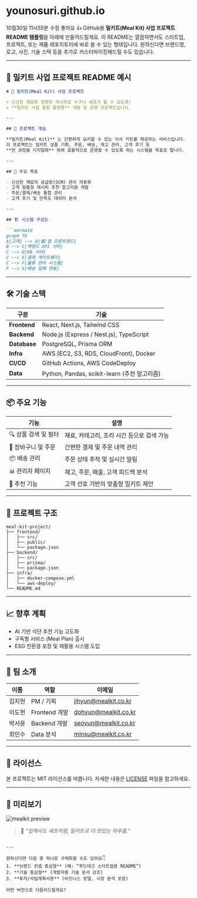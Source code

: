 # younosuri.github.io
10월30일 11시55분 수정
좋아요 👍
GitHub용 **밀키트(Meal Kit) 사업 프로젝트 README 템플릿**을 아래에 만들어드릴게요.
이 README는 깔끔하면서도 스타트업, 프로젝트, 또는 제품 레포지토리에 바로 쓸 수 있는 형태입니다.
원하신다면 브랜드명, 로고, 사진, 기술 스택 등을 추가로 커스터마이징해드릴 수도 있습니다.

---

## 🍱 밀키트 사업 프로젝트 README 예시

````markdown
# 🍳 밀키트(Meal Kit) 사업 프로젝트

> 신선한 재료와 정확한 레시피로 누구나 셰프가 될 수 있도록!  
> **밀키트 사업 통합 플랫폼** 개발 및 운영 프로젝트입니다.

---

## 📌 프로젝트 개요

**밀키트(Meal Kit)** 는 간편하게 요리할 수 있는 식사 키트를 제공하는 서비스입니다.  
이 프로젝트는 밀키트 상품 기획, 주문, 배송, 재고 관리, 고객 후기 등  
**전 과정을 디지털화** 하여 효율적으로 운영할 수 있도록 하는 시스템을 목표로 합니다.

---

## 🎯 주요 목표

- 신선한 재료의 공급망(SCM) 관리 자동화
- 고객 맞춤형 레시피 추천 알고리즘 개발
- 주문/결제/배송 통합 관리
- 고객 후기 및 만족도 데이터 분석

---

## 🏗️ 시스템 구성도

```mermaid
graph TD
A[고객] --> B[웹/앱 프론트엔드]
B --> C[백엔드 API 서버]
C --> D[DB 서버]
C --> E[결제 게이트웨이]
C --> F[물류 관리 시스템]
F --> G[배송 업체 연동]
````

---

## 🛠️ 기술 스택

| 구분           | 기술                                      |
| ------------ | --------------------------------------- |
| **Frontend** | React, Next.js, Tailwind CSS            |
| **Backend**  | Node.js (Express / Nest.js), TypeScript |
| **Database** | PostgreSQL, Prisma ORM                  |
| **Infra**    | AWS (EC2, S3, RDS, CloudFront), Docker  |
| **CI/CD**    | GitHub Actions, AWS CodeDeploy          |
| **Data**     | Python, Pandas, scikit-learn (추천 알고리즘)  |

---

## 📦 주요 기능

| 기능            | 설명                        |
| ------------- | ------------------------- |
| 🔍 상품 검색 및 필터 | 재료, 카테고리, 조리 시간 등으로 검색 가능 |
| 🛒 장바구니 및 주문  | 간편한 결제 및 주문 내역 관리         |
| 📦 배송 관리      | 주문 상태 추적 및 실시간 알림         |
| 📊 관리자 페이지    | 재고, 주문, 매출, 고객 피드백 분석     |
| 🤖 추천 기능      | 고객 선호 기반의 맞춤형 밀키트 제안      |

---

## 🚀 프로젝트 구조

```
meal-kit-project/
├── frontend/
│   ├── src/
│   ├── public/
│   └── package.json
├── backend/
│   ├── src/
│   ├── prisma/
│   └── package.json
├── infra/
│   ├── docker-compose.yml
│   └── aws-deploy/
└── README.md
```

---

## 📈 향후 계획

* AI 기반 식단 추천 기능 고도화
* 구독형 서비스 (Meal Plan) 출시
* ESG 친환경 포장 및 재활용 시스템 도입

---

## 💬 팀 소개

| 이름  | 역할          | 이메일                                                 |
| --- | ----------- | --------------------------------------------------- |
| 김지현 | PM / 기획     | [jihyun@mealkit.co.kr](mailto:jihyun@mealkit.co.kr) |
| 이도현 | Frontend 개발 | [dohyun@mealkit.co.kr](mailto:dohyun@mealkit.co.kr) |
| 박서윤 | Backend 개발  | [seoyun@mealkit.co.kr](mailto:seoyun@mealkit.co.kr) |
| 최민수 | Data 분석     | [minsu@mealkit.co.kr](mailto:minsu@mealkit.co.kr)   |

---

## 📄 라이선스

본 프로젝트는 MIT 라이선스를 따릅니다.
자세한 내용은 [LICENSE](./LICENSE) 파일을 참고하세요.

---

## 🌟 미리보기

![mealkit preview](./assets/preview.png)

> 🍴 *“집에서도 셰프처럼, 밀키트로 더 맛있는 하루를.”*

```

---

원하신다면 다음 중 하나로 구체화할 수도 있어요👇  
1. **브랜드 컨셉 중심형** (예: “푸드테크 스타트업용 README”)  
2. **기술 중심형** (개발자용 기술 문서 강조)  
3. **투자/사업계획서용** (비즈니스 모델, 시장 분석 포함)  

어떤 버전으로 다듬어드릴까요?
```


